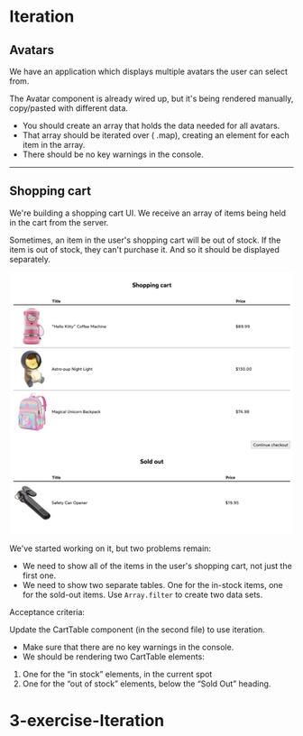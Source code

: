 # Iteration

## Avatars

We have an application which displays multiple avatars the user can select from.

The Avatar component is already wired up, but it's being rendered manually, copy/pasted with different data.

- You should create an array that holds the data needed for all avatars.
- That array should be iterated over ( .map), creating an <Avatar /> element for each item in the array.
- There should be no key warnings in the console.

---

## Shopping cart

We're building a shopping cart UI. We receive an array of items being held in the cart from the server.

Sometimes, an item in the user's shopping cart will be out of stock. If the item is out of stock, they can't purchase it. And so it should be displayed separately.

![cart](shopping-cart-mockup.png)

We've started working on it, but two problems remain:

- We need to show all of the items in the user's shopping cart, not just the first one.
- We need to show two separate tables. One for the in-stock items, one for the sold-out items. Use `Array.filter` to create two data sets.

Acceptance criteria:

Update the CartTable component (in the second file) to use iteration.

- Make sure that there are no key warnings in the console.
- We should be rendering two CartTable elements:

1. One for the “in stock” elements, in the current spot
2. One for the “out of stock” elements, below the “Sold Out” heading.
# 3-exercise-Iteration
